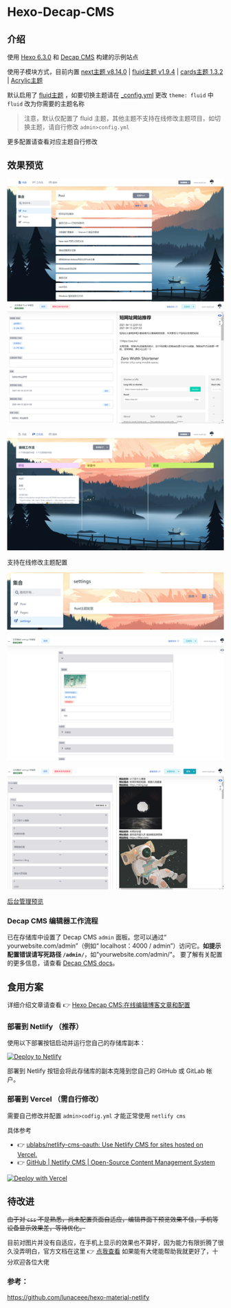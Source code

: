 # Hexo-Decap-CMS

## 介绍

使用 [Hexo 6.3.0](https://hexo.io/) 和 [Decap CMS](https://github.com/decaporg/decap-cms) 构建的示例站点

使用子模块方式，目前内置 [next主题 v8.14.0](https://github.com/next-theme/hexo-theme-next) | [fluid主题 v1.9.4](https://github.com/fluid-dev/hexo-theme-fluid) | [cards主题 1.3.2](https://github.com/ChrAlpha/hexo-theme-cards) | [Acrylic主题](https://github.com/hexo-theme-Acrylic/Hexo-Theme-Acrylic)

默认启用了 [fluid主题](https://github.com/next-theme/hexo-theme-next) ，如要切换主题请在 [_config.yml](https://github.com/leicancun/hexo-netlify/blob/main/_config.yml) 更改 `theme: fluid` 中 `fluid` 改为你需要的主题名称

> 注意，默认仅配置了 fluid 主题，其他主题不支持在线修改主题项目，如切换主题，请自行修改 `admin>config.yml`

更多配置请查看对应主题自行修改

## 效果预览

![image-20210420211303684](images/image-20210420211303684.png)
![image-20210418222435713](images/image-20210418222435713.png)

![image-20210420212403763](images/image-20210420212403763.png)

支持在线修改主题配置

![image-20210420213142628](images/image-20210420213142628.png)

![image-20210420214308165](images/image-20210420214308165.png)

![image-20210418223337304](images/image-20210418223337304.png)

[后台管理预览](https://qwqmiao.cf/admin/)

### Decap CMS 编辑器工作流程

已在存储库中设置了 Decap CMS `admin` 面板。您可以通过“ yourwebsite.com/admin”（例如“ localhost：4000 / admin”）访问它。**如提示配置错误请写死路径 `/admin/`**，如"yourwebsite.com/admin/"。
要了解有关配置的更多信息，请查看 [Decap CMS docs](https://decapcms.org/docs/intro/)。

## 食用方案

详细介绍文章请查看 👉 [Hexo Decap CMS:在线编辑博客文章和配置](https://www.myql.fun/post/e00ab0f6/)

### 部署到 Netlify （推荐）

使用以下部署按钮启动并运行您自己的存储库副本：

[![Deploy to Netlify](https://www.netlify.com/img/deploy/button.svg)](https://app.netlify.com/start/deploy?repository=https://github.com/OrangeCatSleepless/Hexo-Decap-CMS&stack=cms)

部署到 Netlify 按钮会将此存储库的副本克隆到您自己的 GitHub 或 GitLab 帐户。

### 部署到 Vercel （需自行修改）

需要自己修改并配置 `admin>codfig.yml` 才能正常使用 `netlify cms`

具体参考

* 👉 [ublabs/netlify-cms-oauth: Use Netlify CMS for sites hosted on Vercel.](https://github.com/ublabs/netlify-cms-oauth)
* 👉 [GitHub | Netlify CMS | Open-Source Content Management System](https://www.netlifycms.org/docs/github-backend/)

[![Deploy with Vercel](https://vercel.com/button)](https://vercel.com/import/project?template=https://github.com/OrangeCatSleepless/Hexo-Decap-CMS.git)

## 待改进

~~由于对 `css` 不是熟悉，尚未配置页面自适应，编辑界面下预览效果不佳，手机等设备显示效果差，等待优化。~~

目前对图片并没有自适应，在手机上显示的效果也不算好，因为能力有限折腾了很久没弄明白，官方文档在这里 👉 [点我查看](https://decapcms.org/docs/customization/)
如果能有大佬能帮助我就更好了，十分欢迎各位大佬

### 参考：

https://github.com/lunaceee/hexo-material-netlify
